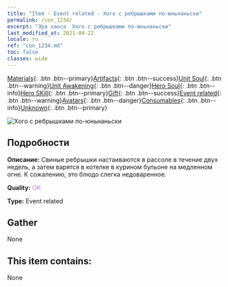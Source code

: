 ```yaml
---
title: "Item - Event related - Хого с ребрышками по-юньнаньски"
permalink: /con_1234/
excerpt: "Эра хаоса  Хого с ребрышками по-юньнаньски"
last_modified_at: 2021-04-22
locale: ru
ref: "con_1234.md"
toc: false
classes: wide
---
```

 [Materials](/ItemsRU/){: .btn .btn--primary}[Artifacts](/ItemsRU/Artifacts/){: .btn .btn--success}[Unit Soul](/ItemsRU/UnitSoul/){: .btn .btn--warning}[Unit Awakening](/ItemsRU/UnitAwakening/){: .btn .btn--danger}[Hero Soul](/ItemsRU/HeroSoul/){: .btn .btn--info}[Hero SKill](/ItemsRU/HeroSkill/){: .btn .btn--primary}[Gift](/ItemsRU/Gift/){: .btn .btn--success}[Event related](/ItemsRU/Events/){: .btn .btn--warning}[Avatars](/ItemsRU/Avatars/){: .btn .btn--danger}[Consumables](/ItemsRU/Consumables/){: .btn .btn--info}[Unknown](/ItemsRU/Unknown/){: .btn .btn--primary}

 ![Хого с ребрышками по-юньнаньски](/images/t/i_81531221.png)

## Подробности
 **Описание:** Свиные ребрышки настаиваются в рассоле в течение двух недель, а затем варятся в котелке в курином бульоне на медленном огне. К сожалению, это блюдо слегка недоваренное.

 **Quality:** <span style="color: #DA70D6">OK</span>

 **Type:** Event related

## Gather

  None

## This item contains:

  None

